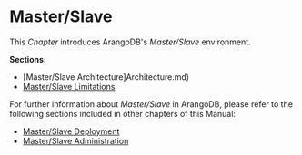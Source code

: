 Master/Slave
============

This _Chapter_ introduces ArangoDB's _Master/Slave_ environment.

**Sections:**

- [Master/Slave Architecture]Architecture.md)
- [Master/Slave Limitations](Limitations.md)

For further information about _Master/Slave_ in ArangoDB, please refer to the following sections included in other chapters of this Manual:

- [Master/Slave Deployment](../../Deployment/MasterSlave/README.md)
- [Master/Slave Administration](../../Administration/MasterSlave/README.md)

